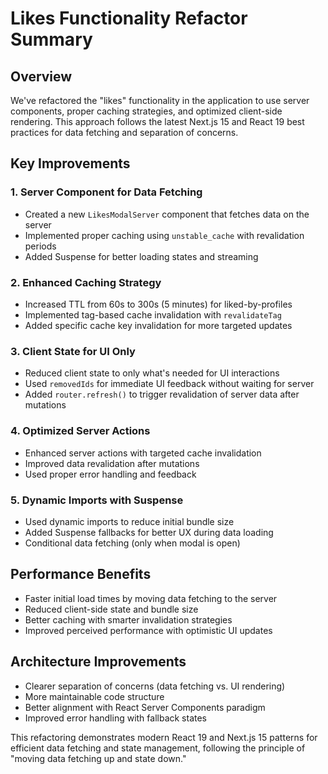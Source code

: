 # Likes Functionality Refactor Summary

## Overview
We've refactored the "likes" functionality in the application to use server components, proper caching strategies, and optimized client-side rendering. This approach follows the latest Next.js 15 and React 19 best practices for data fetching and separation of concerns.

## Key Improvements

### 1. Server Component for Data Fetching
- Created a new `LikesModalServer` component that fetches data on the server
- Implemented proper caching using `unstable_cache` with revalidation periods
- Added Suspense for better loading states and streaming

### 2. Enhanced Caching Strategy
- Increased TTL from 60s to 300s (5 minutes) for liked-by-profiles
- Implemented tag-based cache invalidation with `revalidateTag`
- Added specific cache key invalidation for more targeted updates

### 3. Client State for UI Only
- Reduced client state to only what's needed for UI interactions
- Used `removedIds` for immediate UI feedback without waiting for server
- Added `router.refresh()` to trigger revalidation of server data after mutations

### 4. Optimized Server Actions
- Enhanced server actions with targeted cache invalidation
- Improved data revalidation after mutations
- Used proper error handling and feedback

### 5. Dynamic Imports with Suspense
- Used dynamic imports to reduce initial bundle size
- Added Suspense fallbacks for better UX during data loading
- Conditional data fetching (only when modal is open)

## Performance Benefits
- Faster initial load times by moving data fetching to the server
- Reduced client-side state and bundle size
- Better caching with smarter invalidation strategies
- Improved perceived performance with optimistic UI updates

## Architecture Improvements
- Clearer separation of concerns (data fetching vs. UI rendering)
- More maintainable code structure
- Better alignment with React Server Components paradigm
- Improved error handling with fallback states

This refactoring demonstrates modern React 19 and Next.js 15 patterns for efficient data fetching and state management, following the principle of "moving data fetching up and state down." 